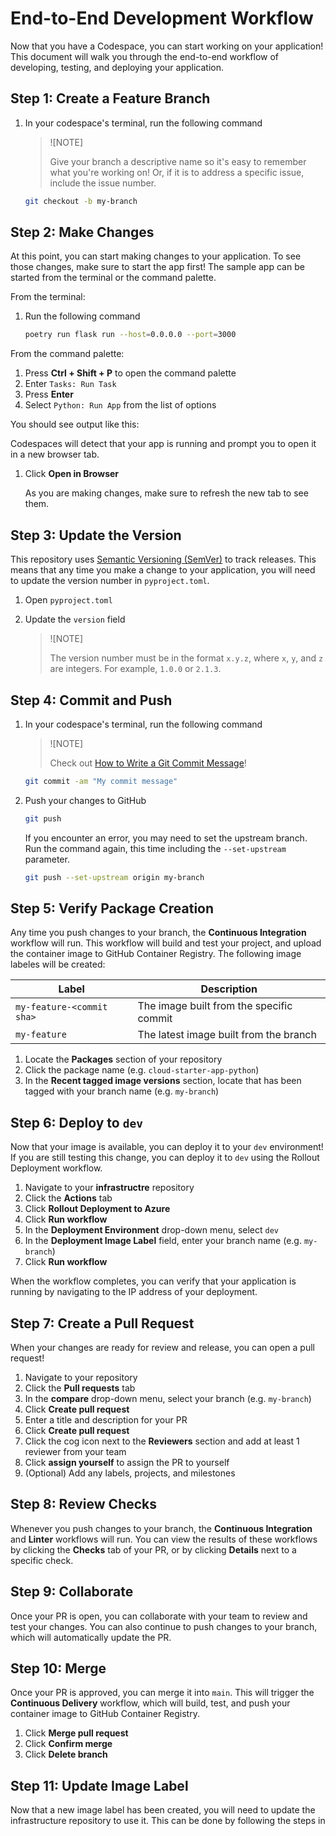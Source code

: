 # End-to-End Development Workflow

Now that you have a Codespace, you can start working on your application! This
document will walk you through the end-to-end workflow of developing, testing,
and deploying your application.

## Step 1: Create a Feature Branch

1. In your codespace's terminal, run the following command

   > ![NOTE]
   >
   > Give your branch a descriptive name so it's easy to remember what you're
   > working on! Or, if it is to address a specific issue, include the issue
   > number.

   ```bash
   git checkout -b my-branch
   ```

## Step 2: Make Changes

At this point, you can start making changes to your application. To see those
changes, make sure to start the app first! The sample app can be started from
the terminal or the command palette.

From the terminal:

1. Run the following command

   ```bash
   poetry run flask run --host=0.0.0.0 --port=3000
   ```

From the command palette:

1. Press **Ctrl + Shift + P** to open the command palette
1. Enter `Tasks: Run Task`
1. Press **Enter**
1. Select `Python: Run App` from the list of options

You should see output like this:

Codespaces will detect that your app is running and prompt you to open it in a
new browser tab.

1. Click **Open in Browser**

   As you are making changes, make sure to refresh the new tab to see them.

## Step 3: Update the Version

This repository uses [Semantic Versioning (SemVer)](https://semver.org/) to
track releases. This means that any time you make a change to your application,
you will need to update the version number in `pyproject.toml`.

1. Open `pyproject.toml`
1. Update the `version` field

   > ![NOTE]
   >
   > The version number must be in the format `x.y.z`, where `x`, `y`, and `z`
   > are integers. For example, `1.0.0` or `2.1.3`.

## Step 4: Commit and Push

1. In your codespace's terminal, run the following command

   > ![NOTE]
   >
   > Check out [How to Write a Git Commit Message](https://cbea.ms/git-commit/)!

   ```bash
   git commit -am "My commit message"
   ```

1. Push your changes to GitHub

   ```bash
   git push
   ```

   If you encounter an error, you may need to set the upstream branch. Run the
   command again, this time including the `--set-upstream` parameter.

   ```bash
   git push --set-upstream origin my-branch
   ```

## Step 5: Verify Package Creation

Any time you push changes to your branch, the **Continuous Integration**
workflow will run. This workflow will build and test your project, and upload
the container image to GitHub Container Registry. The following image labeles
will be created:

| Label                     | Description                              |
| ------------------------- | ---------------------------------------- |
| `my-feature-<commit sha>` | The image built from the specific commit |
| `my-feature`              | The latest image built from the branch   |

1. Locate the **Packages** section of your repository
1. Click the package name (e.g. `cloud-starter-app-python`)
1. In the **Recent tagged image versions** section, locate that has been tagged
   with your branch name (e.g. `my-branch`)

## Step 6: Deploy to `dev`

Now that your image is available, you can deploy it to your `dev` environment!
If you are still testing this change, you can deploy it to `dev` using the
Rollout Deployment workflow.

1. Navigate to your **infrastructre** repository
1. Click the **Actions** tab
1. Click **Rollout Deployment to Azure**
1. Click **Run workflow**
1. In the **Deployment Environment** drop-down menu, select `dev`
1. In the **Deployment Image Label** field, enter your branch name (e.g.
   `my-branch`)
1. Click **Run workflow**

When the workflow completes, you can verify that your application is running by
navigating to the IP address of your deployment.

## Step 7: Create a Pull Request

When your changes are ready for review and release, you can open a pull request!

1. Navigate to your repository
1. Click the **Pull requests** tab
1. In the **compare** drop-down menu, select your branch (e.g. `my-branch`)
1. Click **Create pull request**
1. Enter a title and description for your PR
1. Click **Create pull request**
1. Click the cog icon next to the **Reviewers** section and add at least 1
   reviewer from your team
1. Click **assign yourself** to assign the PR to yourself
1. (Optional) Add any labels, projects, and milestones

## Step 8: Review Checks

Whenever you push changes to your branch, the **Continuous Integration** and
**Linter** workflows will run. You can view the results of these workflows by
clicking the **Checks** tab of your PR, or by clicking **Details** next to a
specific check.

## Step 9: Collaborate

Once your PR is open, you can collaborate with your team to review and test your
changes. You can also continue to push changes to your branch, which will
automatically update the PR.

## Step 10: Merge

Once your PR is approved, you can merge it into `main`. This will trigger the
**Continuous Delivery** workflow, which will build, test, and push your
container image to GitHub Container Registry.

1. Click **Merge pull request**
1. Click **Confirm merge**
1. Click **Delete branch**

## Step 11: Update Image Label

Now that a new image label has been created, you will need to update the
infrastructure repository to use it. This can be done by following the steps in
